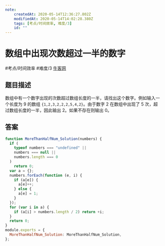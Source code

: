 ```yaml
---
note:
    createdAt: 2020-05-14T12:36:27.802Z
    modifiedAt: 2020-05-14T14:02:28.380Z
    tags: [考点/时间效率, 难度/3]
    id: ""
---
```

# 数组中出现次数超过一半的数字
#考点/时间效率 #难度/3 [牛客网](https://www.nowcoder.com/practice/e8a1b01a2df14cb2b228b30ee6a92163?tpId=13&tqId=11181&tPage=2&rp=2&ru=/ta/coding-interviews&qru=/ta/coding-interviews/question-ranking)
<!-- @crossnote.comment "id":"9cb4a886-00e8-4db4-8f9f-37a610f6e205" -->  
## 题目描述
数组中有一个数字出现的次数超过数组长度的一半，请找出这个数字。例如输入一个长度为 9 的数组 `{1,2,3,2,2,2,5,4,2}`。由于数字 2 在数组中出现了 5 次，超过数组长度的一半，因此输出 2。如果不存在则输出 0。

## 答案

```javascript
function MoreThanHalfNum_Solution(numbers) {
  if (
    typeof numbers === "undefined" ||
    numbers === null ||
    numbers.length === 0
  )
    return 0;
  var a = {};
  numbers.forEach(function (e, i) {
    if (a[e]) {
      a[e]++;
    } else {
      a[e] = 1;
    }
  });
  for (var i in a) {
    if (a[i] > numbers.length / 2) return +i;
  }
  return 0;
}
module.exports = {
  MoreThanHalfNum_Solution: MoreThanHalfNum_Solution,
};
```